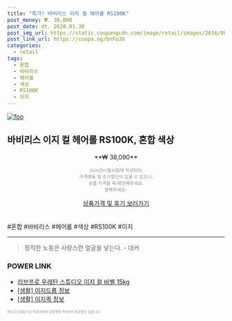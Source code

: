 ```yaml
--- 
title: "특가! 바비리스 이지 컬 헤어롤 RS100K" 
post_money: ₩. 38,090 
post_date: dt. 2020.01.30 
post_img_url: https://static.coupangcdn.com/image/retail/images/2016/08/08/10/6/1e394447-a1bb-4564-976d-cbe10e738b64.jpg 
post_link_url: https://coupa.ng/bnFo3U 
categories: 
  - retail 
tags: 
  - 혼합 
  - 바비리스 
  - 헤어롤 
  - 색상 
  - RS100K 
  - 이지 
--- 
```

[![foo](https://static.coupangcdn.com/image/retail/images/2016/08/08/10/6/1e394447-a1bb-4564-976d-cbe10e738b64.jpg)](https://coupa.ng/bnFo3U) 

## 바비리스 이지 컬 헤어롤 RS100K, 혼합 색상 
<p style="text-align: center;">**₩ 38,090**</p> 
<p style="text-align: center;"><span style="color: #898c8f; font-family: Georgia,Times,serif; font-size: 0.75em;">2020년01월30일에 작성되어, <br>가격변동 및 추가할인이 있을 수 있으니,<br> 상품 가격을 꼭!확인해주세요.<br>행복하세요~</span> 
</p>	 
<div markdown="0" style="text-align: center;"><a href="https://coupa.ng/bnFo3U" class="btn btn--success">상품가격 및 후기 보러가기</a></div> 
<br><br> 
  #혼합 #바비리스 #헤어롤 #색상 #RS100K #이지 
<hr> 

> 정직한 노동은 사랑스런 얼굴을 낳는다. - 대커 


### POWER LINK

* <a href="https://blog.naver.com/an0733/221784825331" target="_blank">리브프로 우레탄 스튜디오 이지 컬 바벨 15kg</a>
* <a href="https://blog.naver.com/fasyy4321/221760629921" target="_blank"> [생활] 이지드롭 정보 </a>
* <a href="https://blog.naver.com/santokki14/221774152826" target="_blank"> [생활] 이지퀵 정보 </a>

<span style="color: #898c8f; font-family: Georgia,Times,serif; font-size: 0.55em;">파트너스활동으로 작성자에게 일정액의 커미션이 제공될수 있습니다.</span> 

